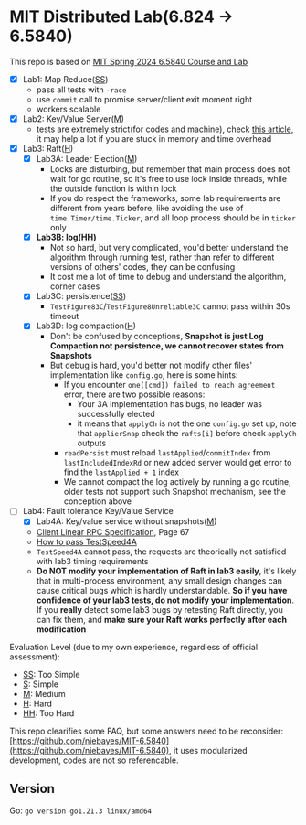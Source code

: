 # MIT Distributed Lab(6.824 $\rightarrow$ 6.5840)

This repo is based on [MIT Spring 2024 6.5840 Course and Lab](https://pdos.csail.mit.edu/6.824/)

- [x] Lab1: Map Reduce(<ins>SS</ins>)
    - pass all tests with `-race`
    - use `commit` call to promise server/client exit moment right
    - workers scalable
- [x] Lab2: Key/Value Server(<ins>M</ins>)
    - tests are extremely strict(for codes and machine), check [this article](https://juejin.cn/post/7332852200937898035), it may help a lot if you are stuck in memory and time overhead
- [x] Lab3: Raft(<ins>H</ins>)
    - [x] Lab3A: Leader Election(<ins>M</ins>)
        - Locks are disturbing, but remember that main process does not wait for go routine, so it's free to use lock inside threads, while the outside function is within lock
        - If you do respect the frameworks, some lab requirements are different from years before, like avoiding the use of `time.Timer/time.Ticker`, and all loop process should be in `ticker` only
    - [x] **Lab3B: log(<ins>HH</ins>)**
        - Not so hard, but very complicated, you'd better understand the algorithm through running test, rather than refer to different versions of others' codes, they can be confusing
        - It cost me a lot of time to debug and understand the algorithm, corner cases
    - [x] Lab3C: persistence(<ins>SS</ins>)
        - `TestFigure83C`/`TestFigure8Unreliable3C` cannot pass within 30s timeout
    - [x] Lab3D: log compaction(<ins>H</ins>)
        - Don't be confused by conceptions, **Snapshot is just Log Compaction not persistence, we cannot recover states from Snapshots**
        - But debug is hard, you'd better not modify other files' implementation like `config.go`, here is some hints:
            - If you encounter `one([cmd]) failed to reach agreement` error, there are two possible reasons:
                - Your 3A implementation has bugs, no leader was successfully elected
                - it means that `applyCh` is not the one `config.go` set up, note that `applierSnap` check the `rafts[i]` before check `applyCh` outputs
            - `readPersist` must reload `lastApplied`/`commitIndex` from `lastIncludedIndexRd` or new added server would get error to find the `lastApplied + 1` index
            - We cannot compact the log actively by running a go routine, older tests not support such Snapshot mechanism, see the conception above
- [ ] Lab4: Fault tolerance Key/Value Service
    - [x] Lab4A: Key/value service without snapshots(<ins>M</ins>)
    - [Client Linear RPC Specification](https://web.stanford.edu/~ouster/cgi-bin/papers/OngaroPhD.pdf), Page 67
    - [How to pass TestSpeed4A](https://github.com/niebayes/MIT-6.5840/tree/no_logging?tab=readme-ov-file#如何通过testspeed3a测试)
    - `TestSpeed4A` cannot pass, the requests are theorically not satisfied with lab3 timing requirements
    - **Do NOT modify your implementation of Raft in lab3 easily**, it's likely that in multi-process environment, any small design changes can cause critical bugs which is hardly understandable. **So if you have confidence of your lab3 tests, do not modify your implementation**. If you **really** detect some lab3 bugs by retesting Raft directly, you can fix them, and **make sure your Raft works perfectly after each modification**
 
Evaluation Level (due to my own experience, regardless of official assessment):

- <ins>SS</ins>: Too Simple
- <ins>S</ins>: Simple
- <ins>M</ins>: Medium
- <ins>H</ins>: Hard
- <ins>HH</ins>: Too Hard

This repo clearifies some FAQ, but some answers need to be reconsider: [https://github.com/niebayes/MIT-6.5840](https://github.com/niebayes/MIT-6.5840), it uses modularized development, codes are not so referencable.

## Version

Go: `go version go1.21.3 linux/amd64`